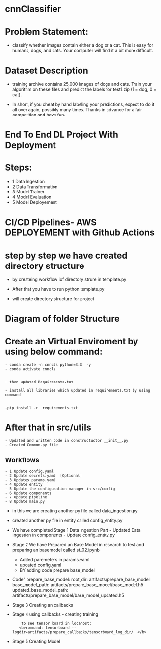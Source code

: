 # cnnClassifier



# Problem Statement:
- classify whether images contain either a dog or a cat.  This is easy for humans, dogs, and cats. Your computer will find it a bit more difficult.


# Dataset Description
- training archive contains 25,000 images of dogs and cats. Train your algorithm on these files and predict the labels for test1.zip (1 = dog, 0 = cat).


- In short, if you cheat by hand labeling your predictions, expect to do it all over again, possibly many    times.  Thanks in advance for a fair competition and have fun.  



# End To End DL Project With Deployment

# Steps:


- 1 Data Ingestion 
- 2 Data Transformation
- 3 Model Trainer 
- 4 Model Evaluation 
- 5 Model Deployement




# CI/CD Pipelines- AWS DEPLOYEMENT with Github Actions




# step by step we have created directory structure 

- by createing workflow iof directory strure in template.py
- After that you have to run  python template.py

-  will create directory structure for project


# Diagram of folder Structure


# Create an Virtual Enviroment by using below command:

    - conda create -n cnncls python=3.8  -y
    - conda activate cnncls


    - then updated Requirements.txt 

    - install all libraries which updated in requirements.txt by using command


    -pip install -r  requirements.txt


# After that in src/utils
    - Updated and written code in constructuctor __init__.py
    - Created Common.py file




## Workflows 

    - 1 Update config.yaml
    - 2 Update secrets.yaml  [Optional]
    - 3 Updates params.yaml
    - 4 Update entity
    - 5 Update the configuration manager in src/config
    - 6 Update components
    - 7 Update pipeline
    - 8 Update main.py


- in this we are creating another py file called data_ingestion.py
- created another py file in entity called config_entity.py

- We have completed  Stage 1 Data Ingestion Part
        - Updated Data Ingestion in components
        - Update  config_entity.py


- Stage 2 We have  Prepared   an Base Model in research to test and preparing an basemodel called st_02.ipynb
    - Added paremeters in params.yaml
    - updated config.yaml 
    - BY adding code prepare base_model
- Code"
prepare_base_model:
   root_dir: artifacts/prepare_base_model
   base_model_path: artifacts/prepare_base_model/base_model.h5
   updated_base_model_path: artifacts/prepare_base_model/base_model_updated.h5

- Stage 3 Creating an callbacks 

- Stage 4 using callbacks 
          - creating training

          to see tensor board in locahost:
         <b>command: tensorboard --logdir=artifacts/prepare_callbacks/tensorboard_log_dir/  </b>
- Stage 5 Creating Model








